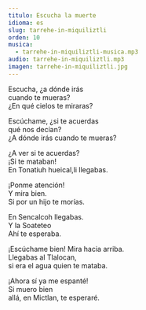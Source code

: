 ```yaml
---
titulo: Escucha la muerte
idioma: es
slug: tarrehe-in-miquiliztli
orden: 10
musica: 
  - tarrehe-in-miquiliztli-musica.mp3
audio: tarrehe-in-miquiliztli.mp3
imagen: tarrehe-in-miquiliztli.jpg
---
```


Escucha, ¿a dónde irás<br>
cuando te mueras?<br>
¿En qué cielos te miraras?<br>

Escúchame, ¿si te acuerdas<br>
qué nos decían?<br>
¿A dónde irás cuando te mueras?<br>

¿A ver si te acuerdas?<br>
¡Si te mataban!<br>
En Tonatiuh hueical,li llegabas.<br>

¡Ponme atención!<br>
Y mira bien.<br>
Si por un hijo te morías.<br>

En Sencalcoh llegabas.<br>
Y la Soateteo<br>
Ahí te esperaba.<br>

¡Escúchame bien! Mira hacia arriba.<br>
Llegabas al Tlalocan,<br>
si era el agua quien te mataba.<br>

¡Ahora sí ya me espanté!<br>
Si muero bien<br>
allá, en Mictlan, te esperaré.<br>
